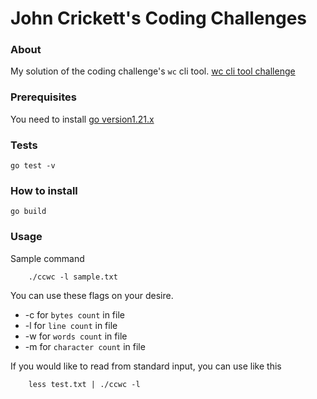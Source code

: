 # John Crickett's Coding Challenges


### About

My solution of the coding challenge's `wc` cli tool. [wc cli tool challenge](https://codingchallenges.fyi/challenges/challenge-wc/)


### Prerequisites

You need to install [go version1.21.x](https://go.dev/doc/install)

### Tests
```
go test -v
```

### How to install
```
go build
```

### Usage

Sample command

```
    ./ccwc -l sample.txt
```

You can use these flags on your desire.
- -c for `bytes count` in file
- -l for `line count` in file
- -w for `words count` in file
- -m for `character count` in file
  


If you would like to read from standard input, you can use like this
```
    less test.txt | ./ccwc -l
```
